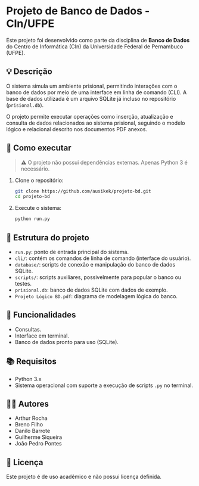 # Projeto de Banco de Dados - CIn/UFPE

Este projeto foi desenvolvido como parte da disciplina de **Banco de Dados** do Centro de Informática (CIn) da Universidade Federal de Pernambuco (UFPE).

## 💡 Descrição

O sistema simula um ambiente prisional, permitindo interações com o banco de dados por meio de uma interface em linha de comando (CLI). A base de dados utilizada é um arquivo SQLite já incluso no repositório (`prisional.db`).

O projeto permite executar operações como inserção, atualização e consulta de dados relacionados ao sistema prisional, seguindo o modelo lógico e relacional descrito nos documentos PDF anexos.

## 🚀 Como executar

> ⚠️ O projeto não possui dependências externas. Apenas Python 3 é necessário.

1. Clone o repositório:

   ```bash
   git clone https://github.com/ausikek/projeto-bd.git
   cd projeto-bd
   ```

2. Execute o sistema:

   ```bash
   python run.py
   ```

## 📁 Estrutura do projeto

- `run.py`: ponto de entrada principal do sistema.
- `cli/`: contém os comandos de linha de comando (interface do usuário).
- `database/`: scripts de conexão e manipulação do banco de dados SQLite.
- `scripts/`: scripts auxiliares, possivelmente para popular o banco ou testes.
- `prisional.db`: banco de dados SQLite com dados de exemplo.
- `Projeto Lógico BD.pdf`: diagrama de modelagem lógica do banco.

## 🧩 Funcionalidades

- Consultas.
- Interface em terminal.
- Banco de dados pronto para uso (SQLite).

## 📚 Requisitos

- Python 3.x
- Sistema operacional com suporte a execução de scripts `.py` no terminal.

## 🧑‍💻 Autores

- Arthur Rocha
- Breno Filho
- Danilo Barrote
- Guilherme Siqueira
- João Pedro Pontes

## 📄 Licença

Este projeto é de uso acadêmico e não possui licença definida.
